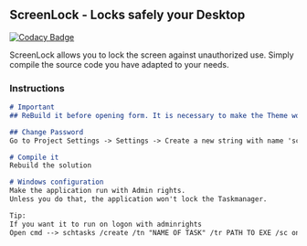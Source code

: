 ## ScreenLock - Locks safely your Desktop

[![Codacy Badge](https://api.codacy.com/project/badge/Grade/29c5260b09f040b6831c7b504e14b6ee)](https://app.codacy.com/app/clusterzx/ScreenLock?utm_source=github.com&utm_medium=referral&utm_content=clusterzx/ScreenLock&utm_campaign=Badge_Grade_Dashboard)

ScreenLock allows you to lock the screen against unauthorized use. Simply compile the source code you have adapted to your needs.

### Instructions

```markdown
# Important
## ReBuild it before opening form. It is necessary to make the Theme work.

## Change Password
Go to Project Settings -> Settings -> Create a new string with name 'screenpw' and your password as value.

# Compile it
Rebuild the solution

# Windows configuration
Make the application run with Admin rights.
Unless you do that, the application won't lock the Taskmanager.

Tip: 
If you want it to run on logon with adminrights
Open cmd --> schtasks /create /tn "NAME OF TASK" /tr PATH TO EXE /sc onstart /ru SYSTEM /RL HIGHEST

```
